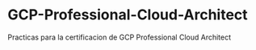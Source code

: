 # GCP-Professional-Cloud-Architect
Practicas para la certificacion de GCP Professional Cloud Architect
